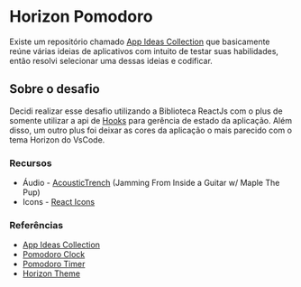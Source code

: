 # Horizon Pomodoro
Existe um repositório chamado [App Ideas Collection](https://github.com/florinpop17/app-ideas) que basicamente reúne várias ideias de aplicativos com intuito de testar suas habilidades, então resolvi selecionar uma dessas ideias e codificar.

## Sobre o desafio
Decidi realizar esse desafio utilizando a Biblioteca ReactJs com o plus de somente utilizar a api de [Hooks](https://pt-br.reactjs.org/docs/hooks-reference.html) para gerência de estado da aplicação. Além disso, um outro plus foi deixar as cores da aplicação o mais parecido com o tema Horizon do VsCode. 

### Recursos
* Áudio - [AcousticTrench](https://www.youtube.com/watch?v=dvOjGkfea_w) (Jamming From Inside a Guitar w/ Maple The Pup)
* Icons - [React Icons](https://react-icons.github.io/react-icons/#/)

### Referências
* [App Ideas Collection](https://github.com/florinpop17/app-ideas)
* [Pomodoro Clock](https://github.com/florinpop17/app-ideas/blob/master/Projects/1-Beginner/Pomodoro-Clock.md)
* [Pomodoro Timer](https://github.com/sheriallis/pomodoro-timer)
* [Horizon Theme](https://marketplace.visualstudio.com/items?itemName=jolaleye.horizon-theme-vscode)
